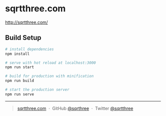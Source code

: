 # sqrtthree.com

http://sqrtthree.com/

## Build Setup

``` bash
# install dependencies
npm install

# serve with hot reload at localhost:3000
npm run start

# build for production with minification
npm run build

# start the production server
npm run serve
```

---

> [sqrtthree.com](http://sqrtthree.com/) &nbsp;&middot;&nbsp;
> GitHub [@sqrthree](https://github.com/sqrthree) &nbsp;&middot;&nbsp;
> Twitter [@sqrtthree](https://twitter.com/sqrtthree)
